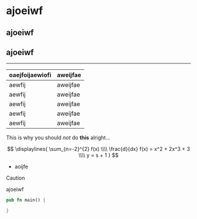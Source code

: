 # ajoeiwf
## ajoeiwf
## ajoeiwf

-------

| oaejfoijaewiofi | aweijfae | 
| --------------- | -------- | 
| aewfij          | aweijfae |
| aewfij          | aweijfae | 
| aewfij          | aweijfae | 
| aewfij          | aweijfae | 
| aewfij          | aweijfae | 


This is why you should *not* do __this__ alright...

$$
\displaylines{
    \sum_{n=-2}^{2} f(x) \\\\ 
    \frac{d}{dx} f(x) = x^2 + 2x^3 + 3 \\\\
    y = s + 1
}
$$


- aoijfe

> [!CAUTION]
> ajoeiwf

```rust
pub fn main() {

}
```

